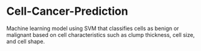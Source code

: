 # Cell-Cancer-Prediction
Machine learning model using SVM that classifies cells as benign or malignant based on cell characteristics such as clump thickness, cell size, and cell shape.
